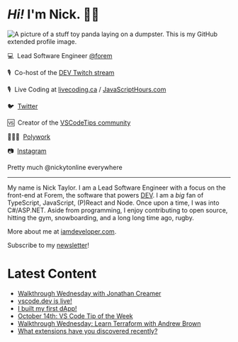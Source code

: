 # <em>Hi!</em> I'm Nick. 👋🏻

![A picture of a stuff toy panda laying on a dumpster. This is my GitHub extended profile image.](https://res.cloudinary.com/nickytonline/image/upload/w_1280,h_669,c_fill,q_auto,f_auto/w_860,c_fit,co_rgb:ffffff,g_south_west,x_30,y_280,l_text:roboto_64_bold:Not%20a%20real%20panda/w_860,c_fit,co_rgb:ffffff/social)


💻&nbsp;&nbsp;Lead Software Engineer [@forem](https://github.com/forem)

🎙&nbsp;&nbsp;Co-host of the [DEV Twitch stream](https://twitch.tv/thepracticaldev)

🎙️&nbsp;&nbsp;Live Coding at [livecoding.ca](https://livecoding.ca) / [JavaScriptHours.com](https://javascripthours.com)

🐦&nbsp;&nbsp;[Twitter](https://twitter.com/nickytonline)

🆚&nbsp;&nbsp;Creator of the [VSCodeTips community](https://community.vscodetips.com)

🤹🏻‍♂️&nbsp;&nbsp;[Polywork](https://timeline.iamdeveloper.com)

📷&nbsp;&nbsp;[Instagram](https://instagram.com/nickytonline)

Pretty much @nickytonline everywhere

<hr />

My name is Nick Taylor. I am a Lead Software Engineer with a focus on the front-end at Forem, the software that powers <a href="https://dev.to">DEV</a>. I am a <em>big</em> fan of TypeScript, JavaScript, (P)React and Node. Once upon a time, I was into C#/ASP.NET. Aside from programming, I enjoy contributing to open source, hitting the gym, snowboarding, and a long long time ago, rugby.

More about me at [iamdeveloper.com](https://iamdeveloper.com).

Subscribe to my [newsletter](https://www.iamdeveloper.com/posts/i-started-a-newsletter-3g8d)!

# Latest Content
<!-- BLOG-POST-LIST:START -->
- [Walkthrough Wednesday with Jonathan Creamer](https://www.youtube.com/watch?v=Waw_SZPT_VI)
- [vscode.dev is live!](https://community.vscodetips.com/nickytonline/vscodedev-is-live-bno)
- [I built my first dApp!](https://www.iamdeveloper.com/posts/i-built-my-first-dapp-3pbm/)
- [October 14th: VS Code Tip of the Week](https://community.vscodetips.com/nickytonline/october-14th-vs-code-tip-of-the-week-2092)
- [Walkthrough Wednesday: Learn Terraform with Andrew Brown](https://www.youtube.com/watch?v=wHWzxGD_cRk)
- [What extensions have you discovered recently?](https://community.vscodetips.com/nickytonline/what-extensions-have-you-discovered-recently-nin)
<!-- BLOG-POST-LIST:END -->
